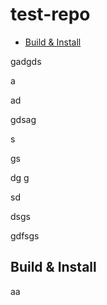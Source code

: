 # test-repo

- [Build & Install](#build--install)

gadgds

a

ad

gdsag

s

gs

dg
g

sd

dsgs

gdfsgs

## Build & Install
aa
